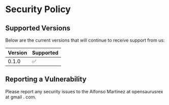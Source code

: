 # Security Policy

## Supported Versions

Below are the current versions that will continue to receive support from us:

| Version | Supported          |
|---------|--------------------|
| 0.1.0   | :white_check_mark: |

## Reporting a Vulnerability

Please report any security issues to the Alfonso Martinez at opensaurusrex at gmail . com.
